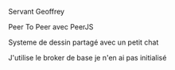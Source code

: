Servant Geoffrey

Peer To Peer avec PeerJS

Systeme de dessin partagé avec un petit chat

J'utilise le broker de base je n'en ai pas initialisé
